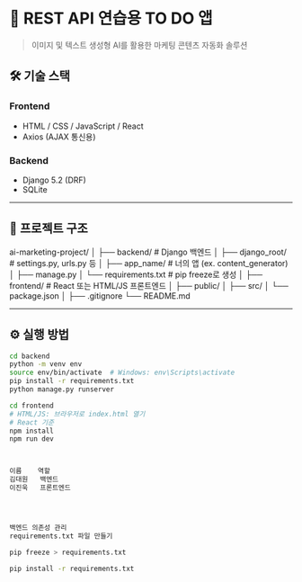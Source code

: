 # 🎯 REST API 연습용 TO DO 앱

> 이미지 및 텍스트 생성형 AI를 활용한 마케팅 콘텐츠 자동화 솔루션


## 🛠 기술 스택

### Frontend

- HTML / CSS / JavaScript / React
- Axios (AJAX 통신용)

### Backend

- Django 5.2 (DRF)
- SQLite


---

## 📁 프로젝트 구조

ai-marketing-project/
│
├── backend/ # Django 백엔드
│ ├── django_root/ # settings.py, urls.py 등
│ ├── app_name/ # 너의 앱 (ex. content_generator)
│ ├── manage.py
│ └── requirements.txt # pip freeze로 생성
│
├── frontend/ # React 또는 HTML/JS 프론트엔드
│ ├── public/
│ ├── src/
│ └── package.json
│
├── .gitignore
└── README.md

---

## ⚙️ 실행 방법

```bash
cd backend
python -m venv env
source env/bin/activate  # Windows: env\Scripts\activate
pip install -r requirements.txt
python manage.py runserver

cd frontend
# HTML/JS: 브라우저로 index.html 열기
# React 기준
npm install
npm run dev



이름	  역할
김대원	  백엔드
이진욱	  프론트엔드




백엔드 의존성 관리
requirements.txt 파일 만들기

pip freeze > requirements.txt

pip install -r requirements.txt
```
